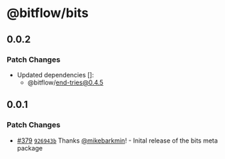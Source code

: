 # @bitflow/bits

## 0.0.2

### Patch Changes

- Updated dependencies []:
  - @bitflow/end-tries@0.4.5

## 0.0.1

### Patch Changes

- [#379](https://github.com/openpatch/bitflow/pull/379) [`926943b`](https://github.com/openpatch/bitflow/commit/926943b140157a48057be3f462f709d3541e5fd1) Thanks [@mikebarkmin](https://github.com/mikebarkmin)! - Inital release of the bits meta package
